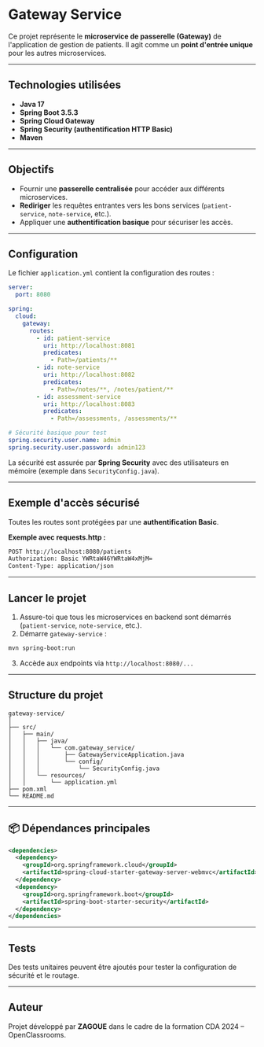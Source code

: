 # Gateway Service

Ce projet représente le **microservice de passerelle (Gateway)** de l'application de gestion de patients. Il agit comme un **point d'entrée unique** pour les autres microservices.

---

## Technologies utilisées

- **Java 17**
- **Spring Boot 3.5.3**
- **Spring Cloud Gateway**
- **Spring Security (authentification HTTP Basic)**
- **Maven**

---

## Objectifs

- Fournir une **passerelle centralisée** pour accéder aux différents microservices.
- **Rediriger** les requêtes entrantes vers les bons services (`patient-service`, `note-service`, etc.).
- Appliquer une **authentification basique** pour sécuriser les accès.

---

## Configuration

Le fichier `application.yml` contient la configuration des routes :

```yaml
server:
  port: 8080

spring:
  cloud:
    gateway:
      routes:
        - id: patient-service
          uri: http://localhost:8081
          predicates:
            - Path=/patients/**
        - id: note-service
          uri: http://localhost:8082
          predicates:
            - Path=/notes/**, /notes/patient/**
        - id: assessment-service
          uri: http://localhost:8083
          predicates:
            - Path=/assessments, /assessments/**

# Sécurité basique pour test
spring.security.user.name: admin
spring.security.user.password: admin123

```

La sécurité est assurée par **Spring Security** avec des utilisateurs en mémoire (exemple dans `SecurityConfig.java`).

---

## Exemple d'accès sécurisé

Toutes les routes sont protégées par une **authentification Basic**.

**Exemple avec requests.http :**

```bash
POST http://localhost:8080/patients
Authorization: Basic YWRtaW46YWRtaW4xMjM=
Content-Type: application/json
```

---

## Lancer le projet

1. Assure-toi que tous les microservices en backend sont démarrés (`patient-service`, `note-service`, etc.).
2. Démarre `gateway-service` :

```bash
mvn spring-boot:run
```

3. Accède aux endpoints via `http://localhost:8080/...`

---

## Structure du projet

```
gateway-service/
│
├── src/
│   ├── main/
│   │   ├── java/
│   │   │   └── com.gateway_service/
│   │   │       ├── GatewayServiceApplication.java
│   │   │       └── config/
│   │   │           └── SecurityConfig.java
│   │   └── resources/
│   │       └── application.yml
├── pom.xml
└── README.md
```

---

## 📦 Dépendances principales

```xml
<dependencies>
  <dependency>
    <groupId>org.springframework.cloud</groupId>
    <artifactId>spring-cloud-starter-gateway-server-webmvc</artifactId>
  </dependency>
  <dependency>
    <groupId>org.springframework.boot</groupId>
    <artifactId>spring-boot-starter-security</artifactId>
  </dependency>
</dependencies>
```

---

## Tests

Des tests unitaires peuvent être ajoutés pour tester la configuration de sécurité et le routage.

---

## Auteur

Projet développé par **ZAGOUE** dans le cadre de la formation CDA 2024 – OpenClassrooms.

